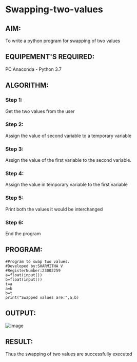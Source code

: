 # Swapping-two-values
## AIM:
To write a python program for swapping of two values
## EQUIPEMENT'S REQUIRED: 
PC
Anaconda - Python 3.7
## ALGORITHM: 
### Step 1:
Get the two values from the user
### Step 2: 
Assign the value of second variable to a temporary variable 
### Step 3: 
Assign the value of the first variable to the second variable.
### Step 4:  
Assign the value in temporary variable to the first variable
### Step 5: 
Print both the values it would be interchanged
### Step 6: 
End the program
## PROGRAM:
~~~
#Program to swap two values.
#Developed by:SHARMITHA V
#RegisterNumber:23002259
a=float(input())
b=float(input())
t=a
a=b
b=t
print("Swapped values are:",a,b)
~~~
## OUTPUT:
![image](https://github.com/sharmitha3/Swapping-two-values/assets/145974496/0945d86c-f7f4-4a4c-bdff-67ce0d8da2b7)



## RESULT:
Thus the swapping of two values are successfully executed



